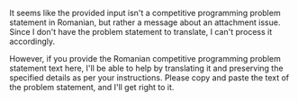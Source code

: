 It seems like the provided input isn't a competitive programming problem statement in Romanian, but rather a message about an attachment issue. Since I don't have the problem statement to translate, I can't process it accordingly.

However, if you provide the Romanian competitive programming problem statement text here, I'll be able to help by translating it and preserving the specified details as per your instructions. Please copy and paste the text of the problem statement, and I'll get right to it.